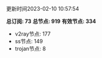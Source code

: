 更新时间2023-02-10 10:57:54

**总订阅: 73**
**总节点: 919**
**有效节点: 334**
- v2ray节点: 177
- ss节点: 149
- trojan节点: 8
